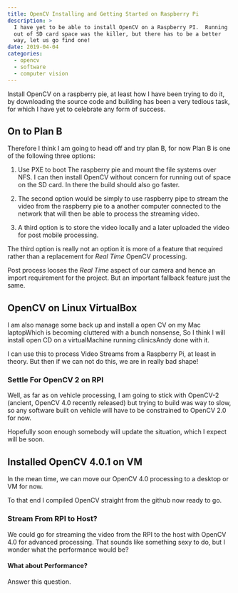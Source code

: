 ```yaml
---
title: OpenCV Installing and Getting Started on Raspberry Pi
description: >
  I have yet to be able to install OpenCV on a Raspberry PI.  Running
  out of SD card space was the killer, but there has to be a better
  way, let us go find one!
date: 2019-04-04
categories: 
  - opencv
  - software
  - computer vision
---
```



Install OpenCV on a raspberry pie, at least how I have been trying to
do it, by downloading the source code and building has been a very
tedious task, for which I have yet to celebrate any form of success.

## On to Plan B

Therefore I think I am going to head off and try plan B, for now Plan B is
one of the following three options:

1. Use PXE to boot The raspberry pie and mount the file systems over
   NFS.  I can then install OpenCV without concern for running out of
   space on the SD card.  In there the build should also go faster.
   
2. The second option would be simply to use raspberry pipe to stream
   the video from the raspberry pie to a another computer connected to
   the network that will then be able to process the streaming video.
   
3. A third option is to store the video locally and a later
   uploaded the video for post mobile processing. 
   
The third option is really not an option it is more of a feature that
required rather than a replacement for _Real Time_ OpenCV processing. 

Post process looses the _Real Time_ aspect of our camera and hence an
import requirement for the project.   But an important fallback
feature just the same.

## OpenCV on Linux VirtualBox

I am also manage some back up and install a open CV on my Mac
laptopWhich is becoming cluttered with a bunch nonsense, So I think I
will install open CD on a virtualMachine running clinicsAndy done with
it. 

I can use this to process Video Streams from a Raspberry Pi, at least
in theory.  But then if we can not do this, we are in really bad
shape! 

### Settle For OpenCV 2 on RPI

Well, as far as on vehicle processing, I am going to stick with
OpenCV-2 (ancient, OpenCV 4.0 recently released) but trying to build
was way to slow, so any software built on vehicle will have to be
constrained to OpenCV 2.0 for now.

Hopefully soon enough somebody will update the situation, which I
expect will be soon.

## Installed OpenCV 4.0.1 on VM

In the mean time, we can move our OpenCV 4.0 processing to a desktop
or VM for now.

To that end I compiled OpenCV straight from the github now ready to
go.

### Stream From RPI to Host?

We could go for streaming the video from the RPI to the host with
OpenCV 4.0 for advanced processing.  That sounds like something sexy
to do, but I wonder what the performance would be?

#### What about Performance?

Answer this question.
